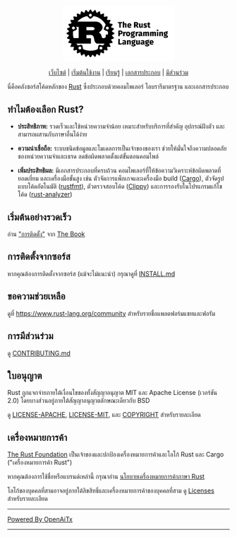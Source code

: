 <div align="center">
  <picture>
    <source media="(prefers-color-scheme: dark)" srcset="https://raw.githubusercontent.com/rust-lang/www.rust-lang.org/master/static/images/rust-social-wide-dark.svg">
    <source media="(prefers-color-scheme: light)" srcset="https://raw.githubusercontent.com/rust-lang/www.rust-lang.org/master/static/images/rust-social-wide-light.svg">
    <img alt="The Rust Programming Language: A language empowering everyone to build reliable and efficient software"
         src="https://raw.githubusercontent.com/rust-lang/www.rust-lang.org/master/static/images/rust-social-wide-light.svg"
         width="50%">
  </picture>

[เว็บไซต์][Rust] | [เริ่มต้นใช้งาน] | [เรียนรู้] | [เอกสารประกอบ] | [มีส่วนร่วม]
</div>

นี่คือคลังซอร์สโค้ดหลักของ [Rust] ซึ่งประกอบด้วยคอมไพเลอร์ ไลบรารีมาตรฐาน และเอกสารประกอบ

[Rust]: https://www.rust-lang.org/
[เริ่มต้นใช้งาน]: https://www.rust-lang.org/learn/get-started
[เรียนรู้]: https://www.rust-lang.org/learn
[เอกสารประกอบ]: https://www.rust-lang.org/learn#learn-use
[มีส่วนร่วม]: CONTRIBUTING.md

## ทำไมต้องเลือก Rust?

- **ประสิทธิภาพ:** รวดเร็วและใช้หน่วยความจำน้อย เหมาะสำหรับบริการที่สำคัญ อุปกรณ์ฝังตัว และสามารถผสานกับภาษาอื่นได้ง่าย

- **ความน่าเชื่อถือ:** ระบบชนิดข้อมูลและโมเดลการเป็นเจ้าของของเรา ช่วยให้มั่นใจถึงความปลอดภัยของหน่วยความจำและเธรด ลดข้อผิดพลาดตั้งแต่ขั้นตอนคอมไพล์

- **เพิ่มประสิทธิผล:** มีเอกสารประกอบที่ครบถ้วน คอมไพเลอร์ที่ให้ข้อความวิเคราะห์ข้อผิดพลาดที่ยอดเยี่ยม และเครื่องมือขั้นสูง เช่น ตัวจัดการแพ็กเกจและเครื่องมือ build ([Cargo]), ตัวจัดรูปแบบโค้ดอัตโนมัติ ([rustfmt]), ตัวตรวจสอบโค้ด ([Clippy]) และการรองรับในโปรแกรมแก้ไขโค้ด ([rust-analyzer])

[Cargo]: https://github.com/rust-lang/cargo
[rustfmt]: https://github.com/rust-lang/rustfmt
[Clippy]: https://github.com/rust-lang/rust-clippy
[rust-analyzer]: https://github.com/rust-lang/rust-analyzer

## เริ่มต้นอย่างรวดเร็ว

อ่าน ["การติดตั้ง"] จาก [The Book]

["การติดตั้ง"]: https://doc.rust-lang.org/book/ch01-01-installation.html
[The Book]: https://doc.rust-lang.org/book/index.html

## การติดตั้งจากซอร์ส

หากคุณต้องการติดตั้งจากซอร์ส (แม้จะไม่แนะนำ) กรุณาดูที่
[INSTALL.md](INSTALL.md)

## ขอความช่วยเหลือ

ดูที่ https://www.rust-lang.org/community สำหรับรายชื่อแพลตฟอร์มแชทและฟอรัม

## การมีส่วนร่วม

ดู [CONTRIBUTING.md](CONTRIBUTING.md)

## ใบอนุญาต

Rust ถูกแจกจ่ายภายใต้เงื่อนไขของทั้งสัญญาอนุญาต MIT และ
Apache License (เวอร์ชัน 2.0) โดยบางส่วนอยู่ภายใต้สัญญาอนุญาตลักษณะเดียวกับ BSD

ดู [LICENSE-APACHE](LICENSE-APACHE), [LICENSE-MIT](LICENSE-MIT), และ
[COPYRIGHT](COPYRIGHT) สำหรับรายละเอียด

## เครื่องหมายการค้า

[The Rust Foundation][rust-foundation] เป็นเจ้าของและปกป้องเครื่องหมายการค้าและโลโก้ Rust และ Cargo ("เครื่องหมายการค้า Rust")

หากคุณต้องการใช้ชื่อหรือแบรนด์เหล่านี้ กรุณาอ่าน
[นโยบายเครื่องหมายการค้าภาษา Rust][trademark-policy]

โลโก้ของบุคคลที่สามอาจอยู่ภายใต้ลิขสิทธิ์และเครื่องหมายการค้าของบุคคลที่สาม ดู
[Licenses][policies-licenses] สำหรับรายละเอียด

[rust-foundation]: https://rustfoundation.org/
[trademark-policy]: https://rustfoundation.org/policy/rust-trademark-policy/
[policies-licenses]: https://www.rust-lang.org/policies/licenses


---


[Powered By OpenAiTx](https://github.com/OpenAiTx/OpenAiTx)


---